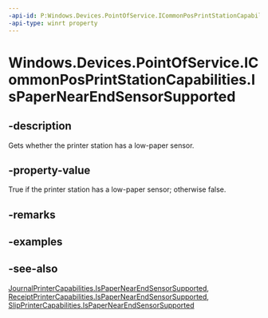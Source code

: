 ----api-id: P:Windows.Devices.PointOfService.ICommonPosPrintStationCapabilities.IsPaperNearEndSensorSupported
-api-type: winrt property
---<!-- Property syntaxpublic bool IsPaperNearEndSensorSupported { get; }--># Windows.Devices.PointOfService.ICommonPosPrintStationCapabilities.IsPaperNearEndSensorSupported## -descriptionGets whether the printer station has a low-paper sensor.## -property-valueTrue if the printer station has a low-paper sensor; otherwise false.## -remarks## -examples## -see-also[JournalPrinterCapabilities.IsPaperNearEndSensorSupported](journalprintercapabilities_ispapernearendsensorsupported.md), [ReceiptPrinterCapabilities.IsPaperNearEndSensorSupported](receiptprintercapabilities_ispapernearendsensorsupported.md), [SlipPrinterCapabilities.IsPaperNearEndSensorSupported](slipprintercapabilities_ispapernearendsensorsupported.md)
